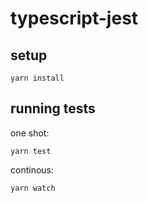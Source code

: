 # typescript-jest

## setup

```
yarn install
```

## running tests

one shot:

```
yarn test
```

continous:

```
yarn watch
```
